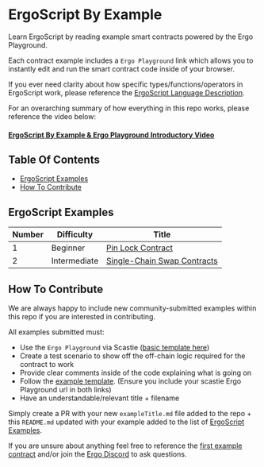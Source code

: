 # ErgoScript By Example
Learn ErgoScript by reading example smart contracts powered by the Ergo Playground.

Each contract example includes a `Ergo Playground` link which allows you to instantly edit and run the smart contract code inside of your browser.

If you ever need clarity about how specific types/functions/operators in ErgoScript work, please reference the [ErgoScript Language Description](https://github.com/ScorexFoundation/sigmastate-interpreter/blob/develop/docs/LangSpec.md).

For an overarching summary of how everything in this repo works, please reference the video below:
#### [ErgoScript By Example & Ergo Playground Introductory Video](https://www.youtube.com/watch?v=8l2v1asHgyA)


## Table Of Contents
- [ErgoScript Examples](<#Ergoscript-examples>)
- [How To Contribute](<#how-to-contribute>)


## ErgoScript Examples

| Number | Difficulty | Title |
| ---  | ---  | ---  |
| 1 | Beginner | [Pin Lock Contract](pinLockContract.md) |
| 2 | Intermediate | [Single-Chain Swap Contracts](singleChainSwap.md) |


## How To Contribute

We are always happy to include new community-submitted examples within this repo if you are interested in contributing.

All examples submitted must:
- Use the `Ergo Playground` via Scastie ([basic template here](https://scastie.scala-lang.org/Uylafp7eQFyrIZdlvtdM0g))
- Create a test scenario to show off the off-chain logic required for the contract to work
- Provide clear comments inside of the code explaining what is going on
- Follow the [example template](example_template.md). (Ensure you include your scastie Ergo Playground url in both links)
- Have an understandable/relevant title + filename

Simply create a PR with your new `exampleTitle.md` file added to the repo + this `README.md` updated with your example added to the list of [ErgoScript Examples](<#Ergoscript-examples>).

If you are unsure about anything feel free to reference the [first example contract](pinLockContract.md) and/or join the [Ergo Discord](https://discord.gg/kj7s7nb) to ask questions.
